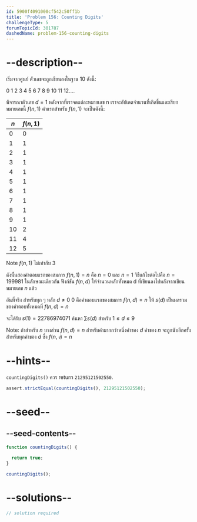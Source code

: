 ```yaml
---
id: 5900f4091000cf542c50ff1b
title: 'Problem 156: Counting Digits'
challengeType: 5
forumTopicId: 301787
dashedName: problem-156-counting-digits
---
```


# --description--

เริ่มจากศูนย์ ตัวเลขจะถูกเขียนลงในฐาน 10 ดังนี้:

0 1 2 3 4 5 6 7 8 9 10 11 12....

พิจารณาตัวเลข $d = 1$ หลังจากที่เราจดแต่ละหมายเลข n เราจะอัปเดตจำนวนที่เกิดขึ้นและเรียกหมายเลขนี้ $f(n, 1)$ ค่าแรกสำหรับ $f(n, 1)$ จะเป็นดังนี้:

| $n$ | $f(n, 1)$ |
|-----|-----------|
| 0   | 0         |
| 1   | 1         |
| 2   | 1         |
| 3   | 1         |
| 4   | 1         |
| 5   | 1         |
| 6   | 1         |
| 7   | 1         |
| 8   | 1         |
| 9   | 1         |
| 10  | 2         |
| 11  | 4         |
| 12  | 5         |

Note $f(n, 1)$ ไม่เท่ากับ 3

ดังนั้นสองคำตอบแรกของสมการ $f(n, 1) = n$ คือ $n = 0$ และ $n = 1$ วิธีแก้ไขต่อไปคือ $n = 199981$ ในลักษณะเดียวกัน ฟังก์ชัน $f(n, d)$ ให้จำนวนหลักทั้งหมด d ที่เขียนลงไปหลังจากเขียนหมายเลข $n$ แล้ว

อันที่จริง สำหรับทุก ๆ หลัก $d ≠ 0$ 0 คือคำตอบแรกของสมการ $f(n, d) = n$ ให้ $s(d)$ เป็นผลรวมของคำตอบทั้งหมดที่ $f(n, d) = n$

จะได้รับ $s(1) = 22786974071$ ค้นหา $\sum{s(d)}$ สำหรับ $1 ≤ d ≤ 9$

Note: ถ้าสำหรับ $n$ บางส่วน $f(n, d) = n$ สำหรับค่ามากกว่าหนึ่งค่าของ $d$ ค่าของ $n$ จะถูกนับอีกครั้งสำหรับทุกค่าของ $d$ ซึ่ง $f(n, ง) = n$

# --hints--

`countingDigits()` ควร return `21295121502550`.

```js
assert.strictEqual(countingDigits(), 21295121502550);
```

# --seed--

## --seed-contents--

```js
function countingDigits() {

  return true;
}

countingDigits();
```

# --solutions--

```js
// solution required
```
